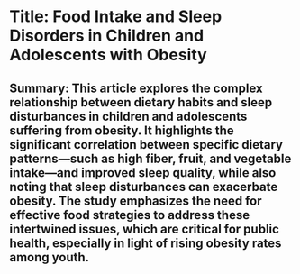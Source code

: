 # Title: Food Intake and Sleep Disorders in Children and Adolescents with Obesity

## Summary: This article explores the complex relationship between dietary habits and sleep disturbances in children and adolescents suffering from obesity. It highlights the significant correlation between specific dietary patterns—such as high fiber, fruit, and vegetable intake—and improved sleep quality, while also noting that sleep disturbances can exacerbate obesity. The study emphasizes the need for effective food strategies to address these intertwined issues, which are critical for public health, especially in light of rising obesity rates among youth.